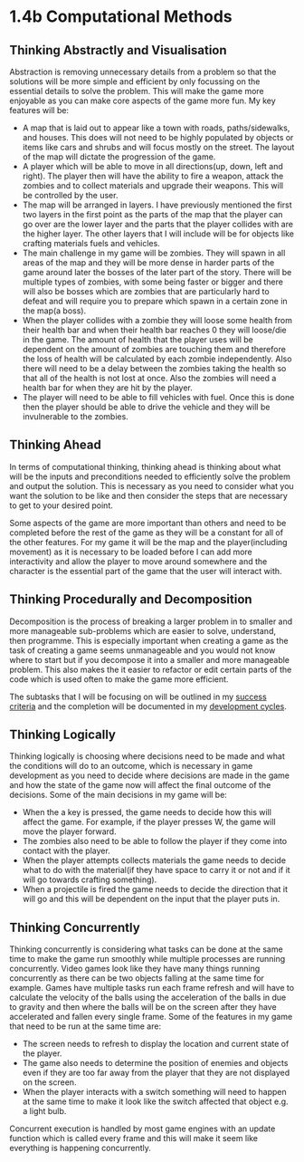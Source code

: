 # 1.4b Computational Methods

## Thinking Abstractly and Visualisation

Abstraction is removing unnecessary details from a problem so that the solutions will be more simple and efficient by only focussing on the essential details to solve the problem. This will make the game more enjoyable as you can make core aspects of the game more fun. My key features will be:

* A map that is laid out to appear like a town with roads, paths/sidewalks, and houses. This does will not need to be highly populated by objects or items like cars and shrubs and will focus mostly on the street. The layout of the map will dictate the progression of the game.
* A player which will be able to move in all directions(up, down, left and right). The player then will have the ability to fire a weapon, attack the zombies and to collect materials and upgrade their weapons. This will be controlled by the user.
* The map will be arranged in layers. I have previously mentioned the first two layers in the first point as the parts of the map that the player can go over are the lower layer and the parts that the player collides with are the higher layer. The other layers that I will include will be for objects like crafting materials fuels and vehicles.
* The main challenge in my game will be zombies. They will spawn in all areas of the map and they will be more dense in harder parts of the game around later the bosses of the later part of the story. There will be multiple types of zombies, with some being faster or bigger and there will also be bosses which are zombies that are particularly hard to defeat and will require you to prepare which spawn in a certain zone in the map(a boss).
* When the player collides with a zombie they will loose some health from their health bar and when their health bar reaches 0 they will loose/die in the game. The amount of health that the player uses will be dependent on the amount of zombies are touching them and therefore the loss of health will be calculated by each zombie independently. Also there will need to be a delay between the zombies taking the health so that all of the health is not lost at once. Also the zombies will need a health bar for when they are hit by the player.&#x20;
* The player will need to be able to fill vehicles with fuel. Once this is done then the player should be able to drive the vehicle and they will be invulnerable to the zombies.

## Thinking Ahead

In terms of computational thinking, thinking ahead is thinking about what will be the inputs and preconditions needed to efficiently solve the problem and output the solution. This is necessary as you need to consider what you want the solution to be like and then consider the steps that are necessary to get to your desired point.

Some aspects of the game are more important than others and need to be completed before the rest of the game as they will be a constant for all of the other features. For my game it will be the map and the player(including movement) as it is necessary to be loaded before I can add more interactivity and allow the player to move around somewhere and the character is the essential part of the game that the user will interact with.

## Thinking Procedurally and Decomposition

Decomposition is the process of breaking a larger problem in to smaller and more manageable sub-problems which are easier to solve, understand, then programme. This is especially important when creating a game as the task of creating a game seems unmanageable and you would not know where to start but if you decompose it into a smaller and more manageable problem. This also makes the it easier to refactor or edit certain parts of the code which is used often to make the game more efficient.

The subtasks that I will be focusing on will be outlined in my [success criteria](1.5-success-criteria.md) and the completion will be documented in my [development cycles](broken-reference).

## Thinking Logically

Thinking logically is choosing where decisions need to be made and what the conditions will do to an outcome, which is necessary in game development as you need to decide where decisions are made in the game and how the state of the game now will affect the final outcome of the decisions. Some of the main decisions in my game will be:

* When the a key is pressed, the game needs to decide how this will affect the game. For example, if the player presses W, the game will move the player forward.
* The zombies also need to be able to follow the player if they come into contact with the player.
* When the player attempts collects materials the game needs to decide what to do with the material(if they have space to carry it or not and if it will go towards crafting something).
* When a projectile is fired the game needs to decide the direction that it will go and this will be dependent on the input that the player puts in.

## Thinking Concurrently

Thinking concurrently is considering what tasks can be done at the same time to make the game run smoothly while multiple processes are running concurrently. Video games look like they have many things running concurrently as there can be two objects falling at the same time for example. Games have multiple tasks run each frame refresh and will have to calculate the velocity of the balls using the acceleration of the balls in due to gravity and then where the balls will be on the screen after they have accelerated and fallen every single frame. Some of the features in my game that need to be run at the same time are:

* The screen needs to refresh to display the location and current state of the player.
* The game also needs to determine the position of enemies and objects even if they are too far away from the player that they are not displayed on the screen.
* When the player interacts with a switch something will need to happen at the same time to make it look like the switch affected that object e.g. a light bulb.

Concurrent execution is handled by most game engines with an update function which is called every frame and this will make it seem like everything is happening concurrently.
